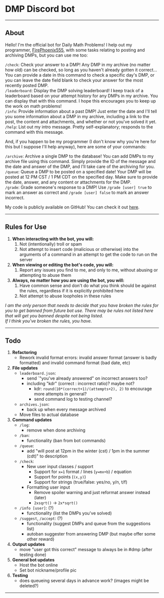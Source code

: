 # DMP Discord bot

---

## About

Hello! I'm the official bot for Daily Math Problems! I help out my programmer, [FirePhoenix555](https://github.com/FirePhoenix555), with some tasks relating to posting and archiving DMPs, but you can use me too:

`/check`: Check your answer to a DMP! Any DMP in my archive (no matter how old) can be checked, so long as you haven't already gotten it correct... You can provide a date in this command to check a specific day's DMP, or you can leave the date field blank to check your answer for the most recently posted DMP.  
`/leaderboard`: Display the DMP solving leaderboard! I keep track of a leaderboard based on your attempt history for any DMPs in my archive. You can display that with this command. I hope this encourages you to keep up the work on math problems!  
`/info`: Provide information about a past DMP! Just enter the date and I'll tell you some information about a DMP in my archive, including a link to the post, the content and attachments, and whether or not you've solved it yet.  
`/help`: List out my intro message. Pretty self-explanatory; responds to the command with this message.

And, if you happen to be my programmer (I don't know why you're here for this but I suppose I'll help anyway), here are some of your commands:

`/archive`: Archive a single DMP to the database! You can add DMPs to my archive file using this command. Simply provide the ID of the message and the date and answer of the DMP, and I'll take care of the archiving for you.  
`/queue`: Queue a DMP to be posted on a specified date! Your DMP will be posted at 12 PM CST / 1 PM CDT on the specified day. Make sure to provide the date, answer, and any content or attachments for the DMP.  
`/grade`: Grade someone's response to a DMP! Use `/grade [user] true` to mark an answer as correct and `/grade [user] false` to mark an answer incorrect.

My code is publicly available on GitHub! You can check it out [here](https://github.com/FirePhoenix555/dmp-discord-bot).

---

## Rules for Use

1. **When interacting with the bot, you will:**  
    1. Not (intentionally) troll or spam
    2. Not attempt to insert code (malicious or otherwise) into the arguments of a command in an attempt to get the code to run on the server
2. **When viewing or editing the bot's code, you will:**
    1. Report any issues you find to me, and only to me, without abusing or attempting to abuse them
3. **Always, no matter how you are using the bot, you will:**
    1. Have common sense and don't do what you think should be against the rules, regardless if it is explicitly prohibited here
    2. Not attempt to abuse loopholes in these rules

*I am the only person that needs to decide that you have broken the rules for you to get banned from future bot use. There may be rules not listed here that will get you banned despite not being listed.*  
*If I think you've broken the rules, you have.*

---

## Todo

1. **Refactoring**
    * Rework invalid format errors: invalid answer format (answer is badly formatted) and invalid command format (bad date, etc)
2. **File updates**
    * `leaderboard.json`:
      * send `"you've already answered" on incorrect answers too?
      * including "kdr" (correct : incorrect ratio)? maybe not?
        * kdr: `round(10*(correct+1)/(attempts+2), 2)` to encourage more attempts in general?
        * send command log to testing channel?
    * `archives.json`:
      * back up when every message archived
    * Move files to actual database
3. **Command updates**
    * `/log`:
      * remove when done archiving
    * `/ban`:
      * functionality (ban from bot commands)
    * `/queue`:
      * add "will post at 12pm in the winter (cst) / 1pm in the summer (cdt)" to description
    * `/check`:
      * New user input classes / support
        * Support for `x=1` format / lines (`y=mx+b`) / equation
        * Support for points (`(x,y)`)
        * Support for strings (true/false: yes/no, y/n, t/f)
      * Formatting user input
        * Remove spoiler warning and just reformat answer instead (later)
        * `2xsqrt()` -> `2x*sqrt()`
    * `/info [user]`: (?)
      * functionality (list the DMPs you've solved)
    * `/suggest`, `/accept`: (?)
      * functionality (suggest DMPs and queue from the suggestions list)
      * autoban suggester from answering DMP (but maybe offer some other reward)
4. **Output updates**
    * move "user got this correct" message to always be in #dmp (after testing done)
5. **General bot updates**
    * Host the bot online
    * Set bot nickname/profile pic
6. **Testing**
    * does queueing several days in advance work? (images might be deleted?)

---